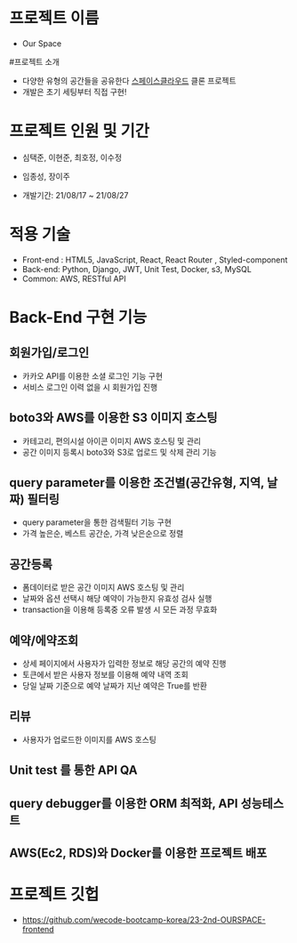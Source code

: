 # 프로젝트 이름
- Our Space

#프로젝트 소개
- 다양한 유형의 공간들을 공유한다 [스페이스클라우드](https://www.spacecloud.kr/) 클론 프로젝트
- 개발은 초기 세팅부터 직접 구현!

# 프로젝트 인원 및 기간
- <Front-end> 심택준, 이현준, 최호정, 이수정
  
- <Back-end> 임종성, 장이주

- 개발기간: 21/08/17 ~ 21/08/27

# 적용 기술
  
- Front-end : HTML5, JavaScript, React, React Router , Styled-component
- Back-end: Python, Django, JWT, Unit Test, Docker, s3, MySQL
- Common: AWS, RESTful API
  
# Back-End 구현 기능
  
## 회원가입/로그인 
- 카카오 API를 이용한 소셜 로그인 기능 구현
- 서비스 로그인 이력 없을 시 회원가입 진행  

## boto3와 AWS를 이용한 S3 이미지 호스팅
- 카테고리, 편의시설 아이콘 이미지 AWS 호스팅 및 관리
- 공간 이미지 등록시 boto3와 S3로 업로드 및 삭제 관리 기능

## query parameter를 이용한 조건별(공간유형, 지역, 날짜) 필터링
- query parameter을 통한 검색필터 기능 구현 
- 가격 높은순, 베스트 공간순, 가격 낮은순으로 정렬

## 공간등록
- 폼데이터로 받은 공간 이미지 AWS 호스팅 및 관리
- 날짜와 옵션 선택시 해당 예약이 가능한지 유효성 검사 실행
- transaction을 이용해 등록중 오류 발생 시 모든 과정 무효화

## 예약/에약조회
- 상세 페이지에서 사용자가 입력한 정보로 해당 공간의 예약 진행
- 토큰에서 받은 사용자 정보를 이용해 예약 내역 조회
- 당일 날짜 기준으로 예약 날짜가 지난 예약은 True를 반환

## 리뷰
- 사용자가 업로드한 이미지를 AWS 호스팅

## Unit test 를 통한 API QA

## query debugger를 이용한 ORM 최적화, API 성능테스트

## AWS(Ec2, RDS)와 Docker를 이용한 프로젝트 배포


# 프로젝트 깃헙
- https://github.com/wecode-bootcamp-korea/23-2nd-OURSPACE-frontend
